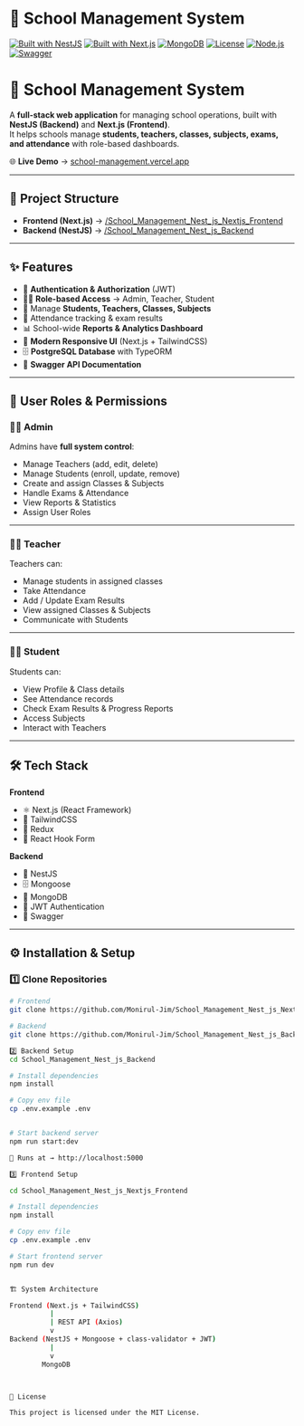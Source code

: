 # 🏫 School Management System

[![Built with NestJS](https://img.shields.io/badge/Backend-NestJS-blue?logo=nestjs&logoColor=white)](https://nestjs.com/)
[![Built with Next.js](https://img.shields.io/badge/Frontend-Next.js-black?logo=next.js&logoColor=white)](https://nextjs.org/)
[![MongoDB](https://img.shields.io/badge/Database-MongoDB-green?logo=mongodb&logoColor=white)](https://www.mongodb.com/)
[![License](https://img.shields.io/badge/License-MIT-yellow)](https://opensource.org/licenses/MIT)
[![Node.js](https://img.shields.io/badge/Node.js-16.x-green?logo=node.js&logoColor=white)](https://nodejs.org/)
[![Swagger](https://img.shields.io/badge/API-Swagger-blue?logo=swagger&logoColor=white)](https://swagger.io/)






# 🏫 School Management System  

A **full-stack web application** for managing school operations, built with **NestJS (Backend)** and **Next.js (Frontend)**.  
It helps schools manage **students, teachers, classes, subjects, exams, and attendance** with role-based dashboards.  

🌐 **Live Demo** → [school-management.vercel.app](https://school-management.vercel.app)  

---

## 📂 Project Structure  

- **Frontend (Next.js)** → [/School_Management_Nest_js_Nextjs_Frontend](https://github.com/Monirul-Jim/School_Management_Nest_js_Nextjs_Frontend)  
- **Backend (NestJS)** → [/School_Management_Nest_js_Backend](https://github.com/Monirul-Jim/School_Management_Nest_js_Backend)  

---

## ✨ Features  

- 🔐 **Authentication & Authorization** (JWT)  
- 👨‍💼 **Role-based Access** → Admin, Teacher, Student  
- 🏫 Manage **Students, Teachers, Classes, Subjects**  
- 📝 Attendance tracking & exam results  
- 📊 School-wide **Reports & Analytics Dashboard**  
- 🎨 **Modern Responsive UI** (Next.js + TailwindCSS)  
- 🗄️ **PostgreSQL Database** with TypeORM  
- 📑 **Swagger API Documentation**  

---

## 👥 User Roles & Permissions  

### 👨‍💼 Admin  
Admins have **full system control**:  
- Manage Teachers (add, edit, delete)  
- Manage Students (enroll, update, remove)  
- Create and assign Classes & Subjects  
- Handle Exams & Attendance  
- View Reports & Statistics  
- Assign User Roles  

---

### 👩‍🏫 Teacher  
Teachers can:  
- Manage students in assigned classes  
- Take Attendance  
- Add / Update Exam Results  
- View assigned Classes & Subjects  
- Communicate with Students  

---

### 👩‍🎓 Student  
Students can:  
- View Profile & Class details  
- See Attendance records  
- Check Exam Results & Progress Reports  
- Access Subjects  
- Interact with Teachers  

---

## 🛠️ Tech Stack  

**Frontend**  
- ⚛️ Next.js (React Framework)  
- 🎨 TailwindCSS  
- 🔗 Redux  
- 📝 React Hook Form  

**Backend**  
- 🚀 NestJS  
- 🗄️ Mongoose  
- 🐘 MongoDB  
- 🔐 JWT Authentication  
- 📑 Swagger  

---

## ⚙️ Installation & Setup  

### 1️⃣ Clone Repositories  

```bash
# Frontend
git clone https://github.com/Monirul-Jim/School_Management_Nest_js_Nextjs_Frontend.git

# Backend
git clone https://github.com/Monirul-Jim/School_Management_Nest_js_Backend.git

2️⃣ Backend Setup
cd School_Management_Nest_js_Backend

# Install dependencies
npm install

# Copy env file
cp .env.example .env


# Start backend server
npm run start:dev

📌 Runs at → http://localhost:5000

3️⃣ Frontend Setup

cd School_Management_Nest_js_Nextjs_Frontend

# Install dependencies
npm install

# Copy env file
cp .env.example .env

# Start frontend server
npm run dev


🏗️ System Architecture

Frontend (Next.js + TailwindCSS)
          |
          | REST API (Axios)
          v
Backend (NestJS + Mongoose + class-validator + JWT)
          |
          v
        MongoDB



📜 License

This project is licensed under the MIT License.